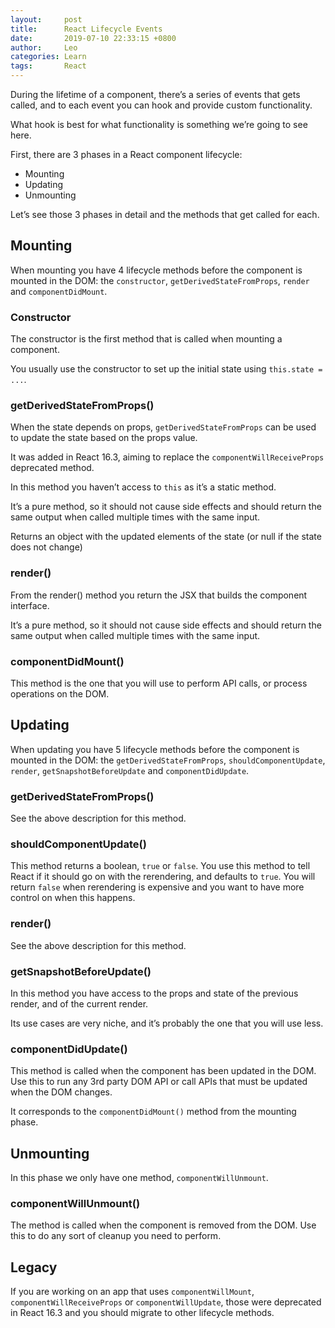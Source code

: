 ```yaml
---
layout:     post
title:      React Lifecycle Events
date:       2019-07-10 22:33:15 +0800
author:     Leo
categories: Learn
tags:       React
---
```


During the lifetime of a component, there’s a series of events that gets called, and to each event you can hook and provide custom functionality.

What hook is best for what functionality is something we’re going to see here.

First, there are 3 phases in a React component lifecycle:

-   Mounting
-   Updating
-   Unmounting

Let’s see those 3 phases in detail and the methods that get called for each.

## Mounting

When mounting you have 4 lifecycle methods before the component is mounted in the DOM: the  `constructor`,  `getDerivedStateFromProps`,  `render`  and  `componentDidMount`.

### Constructor

The constructor is the first method that is called when mounting a component.

You usually use the constructor to set up the initial state using  `this.state = ...`.

### getDerivedStateFromProps()

When the state depends on props,  `getDerivedStateFromProps`  can be used to update the state based on the props value.

It was added in React 16.3, aiming to replace the  `componentWillReceiveProps`  deprecated method.

In this method you haven’t access to  `this`  as it’s a static method.

It’s a pure method, so it should not cause side effects and should return the same output when called multiple times with the same input.

Returns an object with the updated elements of the state (or null if the state does not change)

### render()

From the render() method you return the JSX that builds the component interface.

It’s a pure method, so it should not cause side effects and should return the same output when called multiple times with the same input.

### componentDidMount()

This method is the one that you will use to perform API calls, or process operations on the DOM.

## Updating

When updating you have 5 lifecycle methods before the component is mounted in the DOM: the  `getDerivedStateFromProps`,  `shouldComponentUpdate`,  `render`,  `getSnapshotBeforeUpdate`  and  `componentDidUpdate`.

### getDerivedStateFromProps()

See the above description for this method.

### shouldComponentUpdate()

This method returns a boolean,  `true`  or  `false`. You use this method to tell React if it should go on with the rerendering, and defaults to  `true`. You will return  `false`  when rerendering is expensive and you want to have more control on when this happens.

### render()

See the above description for this method.

### getSnapshotBeforeUpdate()

In this method you have access to the props and state of the previous render, and of the current render.

Its use cases are very niche, and it’s probably the one that you will use less.

### componentDidUpdate()

This method is called when the component has been updated in the DOM. Use this to run any 3rd party DOM API or call APIs that must be updated when the DOM changes.

It corresponds to the  `componentDidMount()`  method from the mounting phase.

## Unmounting

In this phase we only have one method,  `componentWillUnmount`.

### componentWillUnmount()

The method is called when the component is removed from the DOM. Use this to do any sort of cleanup you need to perform.

## Legacy

If you are working on an app that uses  `componentWillMount`,  `componentWillReceiveProps`  or  `componentWillUpdate`, those were deprecated in React 16.3 and you should migrate to other lifecycle methods.

